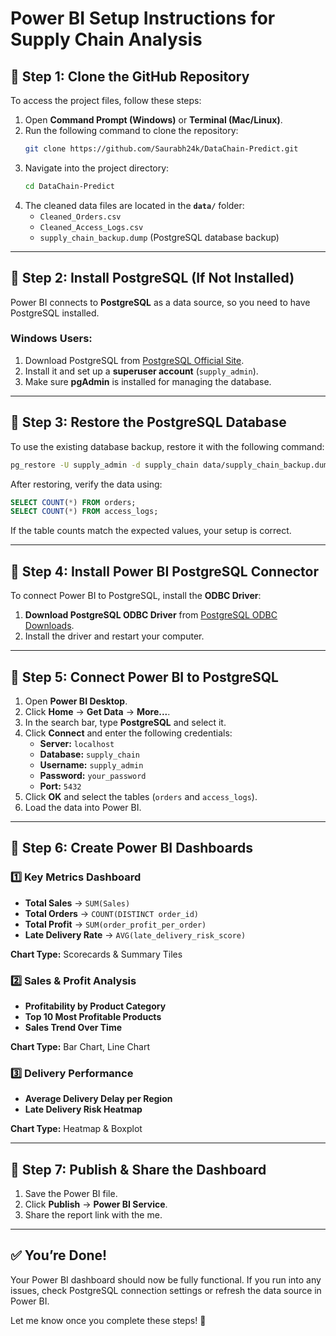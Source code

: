 # Power BI Setup Instructions for Supply Chain Analysis

## 📌 Step 1: Clone the GitHub Repository

To access the project files, follow these steps:

1. Open **Command Prompt (Windows)** or **Terminal (Mac/Linux)**.
2. Run the following command to clone the repository:
   ```sh
   git clone https://github.com/Saurabh24k/DataChain-Predict.git
   ```
3. Navigate into the project directory:
   ```sh
   cd DataChain-Predict
   ```
4. The cleaned data files are located in the **`data/`** folder:
   - `Cleaned_Orders.csv`
   - `Cleaned_Access_Logs.csv`
   - `supply_chain_backup.dump` (PostgreSQL database backup)

---

## 📌 Step 2: Install PostgreSQL (If Not Installed)

Power BI connects to **PostgreSQL** as a data source, so you need to have PostgreSQL installed.

### **Windows Users:**
1. Download PostgreSQL from [PostgreSQL Official Site](https://www.postgresql.org/download/).
2. Install it and set up a **superuser account** (`supply_admin`).
3. Make sure **pgAdmin** is installed for managing the database.


---

## 📌 Step 3: Restore the PostgreSQL Database

To use the existing database backup, restore it with the following command:
```sh
pg_restore -U supply_admin -d supply_chain data/supply_chain_backup.dump
```

After restoring, verify the data using:
```sql
SELECT COUNT(*) FROM orders;
SELECT COUNT(*) FROM access_logs;
```
If the table counts match the expected values, your setup is correct.

---

## 📌 Step 4: Install Power BI PostgreSQL Connector

To connect Power BI to PostgreSQL, install the **ODBC Driver**:
1. **Download PostgreSQL ODBC Driver** from [PostgreSQL ODBC Downloads](https://www.postgresql.org/ftp/odbc/versions/).
2. Install the driver and restart your computer.

---

## 📌 Step 5: Connect Power BI to PostgreSQL

1. Open **Power BI Desktop**.
2. Click **Home** → **Get Data** → **More...**.
3. In the search bar, type **PostgreSQL** and select it.
4. Click **Connect** and enter the following credentials:
   - **Server:** `localhost`
   - **Database:** `supply_chain`
   - **Username:** `supply_admin`
   - **Password:** `your_password`
   - **Port:** `5432`
5. Click **OK** and select the tables (`orders` and `access_logs`).
6. Load the data into Power BI.

---

## 📌 Step 6: Create Power BI Dashboards

### **1️⃣ Key Metrics Dashboard**
- **Total Sales** → `SUM(Sales)`
- **Total Orders** → `COUNT(DISTINCT order_id)`
- **Total Profit** → `SUM(order_profit_per_order)`
- **Late Delivery Rate** → `AVG(late_delivery_risk_score)`

**Chart Type:** Scorecards & Summary Tiles

### **2️⃣ Sales & Profit Analysis**
- **Profitability by Product Category**
- **Top 10 Most Profitable Products**
- **Sales Trend Over Time**

**Chart Type:** Bar Chart, Line Chart

### **3️⃣ Delivery Performance**
- **Average Delivery Delay per Region**
- **Late Delivery Risk Heatmap**

**Chart Type:** Heatmap & Boxplot

---

## 📌 Step 7: Publish & Share the Dashboard

1. Save the Power BI file.
2. Click **Publish** → **Power BI Service**.
3. Share the report link with the me.

---

## ✅ You’re Done!
Your Power BI dashboard should now be fully functional. If you run into any issues, check PostgreSQL connection settings or refresh the data source in Power BI.

Let me know once you complete these steps! 🚀

